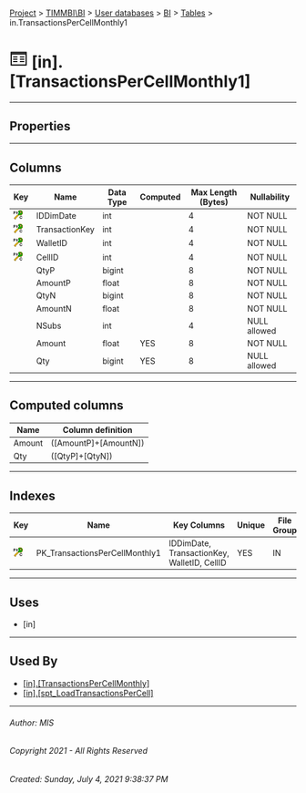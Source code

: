 #### 

[Project](../../../../index.md) > [TIMMBI\\BI](../../../index.md) > [User databases](../../index.md) > [BI](../index.md) > [Tables](Tables.md) > in.TransactionsPerCellMonthly1

# ![Tables](../../../../Images/Table32.png) [in].[TransactionsPerCellMonthly1]

---

## <a name="#properties"></a>Properties



---

## <a name="#columns"></a>Columns

| Key | Name | Data Type | Computed | Max Length (Bytes) | Nullability |
|---|---|---|---|---|---|
| [![Cluster Primary Key PK_TransactionsPerCellMonthly1: IDDimDate\TransactionKey\WalletID\CellID](../../../../Images/pkcluster.png)](#indexes) | IDDimDate | int |  | 4 | NOT NULL |
| [![Cluster Primary Key PK_TransactionsPerCellMonthly1: IDDimDate\TransactionKey\WalletID\CellID](../../../../Images/pkcluster.png)](#indexes) | TransactionKey | int |  | 4 | NOT NULL |
| [![Cluster Primary Key PK_TransactionsPerCellMonthly1: IDDimDate\TransactionKey\WalletID\CellID](../../../../Images/pkcluster.png)](#indexes) | WalletID | int |  | 4 | NOT NULL |
| [![Cluster Primary Key PK_TransactionsPerCellMonthly1: IDDimDate\TransactionKey\WalletID\CellID](../../../../Images/pkcluster.png)](#indexes) | CellID | int |  | 4 | NOT NULL |
|  | QtyP | bigint |  | 8 | NOT NULL |
|  | AmountP | float |  | 8 | NOT NULL |
|  | QtyN | bigint |  | 8 | NOT NULL |
|  | AmountN | float |  | 8 | NOT NULL |
|  | NSubs | int |  | 4 | NULL allowed |
|  | Amount | float | YES | 8 | NOT NULL |
|  | Qty | bigint | YES | 8 | NULL allowed |


---

## <a name="#computedcolumns"></a>Computed columns

| Name | Column definition |
|---|---|
| Amount | ([AmountP]+[AmountN]) |
| Qty | ([QtyP]+[QtyN]) |


---

## <a name="#indexes"></a>Indexes

| Key | Name | Key Columns | Unique | File Group |
|---|---|---|---|---|
| [![Cluster Primary Key PK_TransactionsPerCellMonthly1: IDDimDate\TransactionKey\WalletID\CellID](../../../../Images/pkcluster.png)](#indexes) | PK_TransactionsPerCellMonthly1 | IDDimDate, TransactionKey, WalletID, CellID | YES | IN |


---

## <a name="#uses"></a>Uses

* [in]


---

## <a name="#usedby"></a>Used By

* [[in].[TransactionsPerCellMonthly]](../Views/TransactionsPerCellMonthly.md)
* [[in].[spt_LoadTransactionsPerCell]](../Programmability/Stored_Procedures/spt_LoadTransactionsPerCell.md)


---

###### Author:  MIS

###### Copyright 2021 - All Rights Reserved

###### Created: Sunday, July 4, 2021 9:38:37 PM

